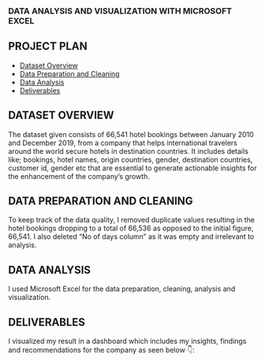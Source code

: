 ### DATA ANALYSIS AND VISUALIZATION WITH MICROSOFT EXCEL

## PROJECT PLAN
- [Dataset Overview](#dataset-overview)
- [Data Preparation and Cleaning](#data-preparation-and-cleaning)
- [Data Analysis](#data-analysis)
- [Deliverables](#deliverables)

## DATASET OVERVIEW

The dataset given consists of 66,541 hotel bookings between January 2010 and December 2019, from a company that helps international travelers around the world secure hotels in destination countries. It includes details like; bookings, hotel names, origin countries, gender, destination countries, customer id, gender etc that are essential to generate actionable insights for the enhancement of the company’s growth.

## DATA PREPARATION AND CLEANING 

To keep track of the data quality, I removed duplicate values resulting in the hotel bookings dropping to a total of 66,536 as opposed to the initial figure, 66,541.
I also deleted “No of days column” as it was empty and irrelevant to analysis. 

## DATA ANALYSIS 

I used Microsoft Excel for the data preparation, cleaning, analysis and visualization.

## DELIVERABLES 

I visualized my result in a dashboard which includes my insights, findings and recommendations for the company as seen below 👇:






